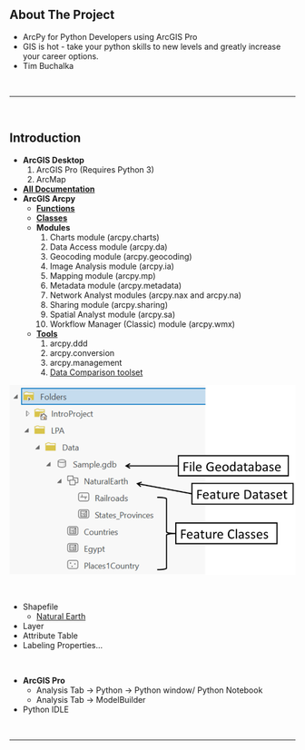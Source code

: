 ## About The Project

- ArcPy for Python Developers using ArcGIS Pro
- GIS is hot - take your python skills to new levels and greatly increase your career options.
- Tim Buchalka

&nbsp;

---

&nbsp;

## Introduction

- **ArcGIS Desktop**
  1. ArcGIS Pro (Requires Python 3)
  2. ArcMap
- **[All Documentation](https://doc.arcgis.com/en/)**
- **ArcGIS Arcpy**
  - **[Functions](https://pro.arcgis.com/en/pro-app/latest/arcpy/functions/alphabetical-list-of-arcpy-functions.htm)**
  - **[Classes](https://pro.arcgis.com/en/pro-app/latest/arcpy/classes/alphabetical-list-of-arcpy-classes.htm)**
  - **Modules**
    1. Charts module (arcpy.charts)
    2. Data Access module (arcpy.da)
    3. Geocoding module (arcpy.geocoding)
    4. Image Analysis module (arcpy.ia)
    5. Mapping module (arcpy.mp)
    6. Metadata module (arcpy.metadata)
    7. Network Analyst modules (arcpy.nax and arcpy.na)
    8. Sharing module (arcpy.sharing)
    9. Spatial Analyst module (arcpy.sa)
    10. Workflow Manager (Classic) module (arcpy.wmx)
  - **[Tools](https://pro.arcgis.com/en/pro-app/latest/tool-reference/introduction-anatomy/anatomy-of-a-tool-reference-page.htm)**
    1. arcpy.ddd
    2. arcpy.conversion
    3. arcpy.management
    4. [Data Comparison toolset](https://pro.arcgis.com/en/pro-app/latest/tool-reference/data-management/an-overview-of-the-data-comparison-toolset.htm)

![file_geodatabase](00-diagrams/file_geodatabase.png)

&nbsp;

- Shapefile
  - [Natural Earth](https://www.naturalearthdata.com/)
- Layer
- Attribute Table
- Labeling Properties...

&nbsp;

- **ArcGIS Pro**
  - Analysis Tab -> Python -> Python window/ Python Notebook
  - Analysis Tab -> ModelBuilder
- Python IDLE

&nbsp;

---

&nbsp;
